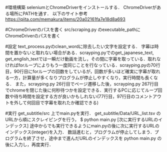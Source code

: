 #環境構築
seleniumとChromeDriverをインストールする．
ChromeDriverがある場所にPATHを通す．
以下のサイト参考
https://qiita.com/memakura/items/20a02161fa7e18d8a693

#ChromeDriverのパスを書く
src/scraping.py のexecutable_pathにChromeDriverのパスを書く

#設定
text_process.pyのclean_wordに除去したい文字を設定する．
字幕は時間を置かないと取れない場合がある．scrayping.pyでのget_japanese_text, get_english_textでは一瞬だけ動画を流し，その間に字幕を取っている．取れなければforループによりもう一度同じことを行なっている．scrayping.pyの70行目，90行目にforループの回数をしているが，回数が多いほど確実に字幕が取れる一方，計算量が多くなりプログラムが停止しやすくなり，実行時間も長くなる．
また，scrayping.py 26行目でページ遷移した後，scrayping.py 267行目でchromeを閉じた後に何秒待つかを設定できる．実行するPCに応じてループ回数や待ち時間を設定する方が良いかもしれない(77行目，97行目のコメントアウトを外して何回目で字幕を取れたか確認できる)

#実行
get_subtitle/src 上でmain.pyを実行．
get_subtitle/Data/URL_list.tsv のURLから順にスクレイピングを行う，
$ python main.py [次に実行するURLのインデックス]
途中からでも実行できるようにmain.pyの後に次に実行するURLのインデックス(integer)を入力．
数話進むと，プログラムが停止してしまう．プログラムを終了させ，途中まで進んだURLのインデックスを python main.py の後に入力し，再度実行．
